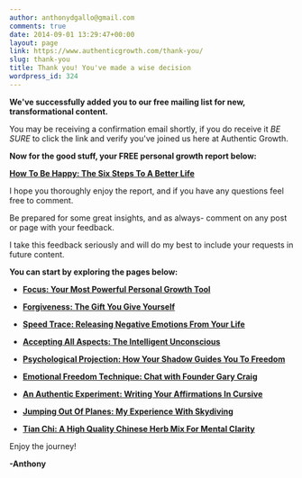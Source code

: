 ```yaml
---
author: anthonydgallo@gmail.com
comments: true
date: 2014-09-01 13:29:47+00:00
layout: page
link: https://www.authenticgrowth.com/thank-you/
slug: thank-you
title: Thank you! You've made a wise decision
wordpress_id: 324
---
```


**We've successfully added you to our free mailing list for new, transformational content.**

You may be receiving a confirmation email shortly, if you do receive it _BE SURE_ to click the link and verify you've joined us here at Authentic Growth.

**Now for the good stuff, your FREE personal growth report below:**

**[How To Be Happy: The Six Steps To A Better Life](http://www.authenticgrowth.com/how-to-be-happy/)**

I hope you thoroughly enjoy the report, and if you have any questions feel free to comment.

Be prepared for some great insights, and as always- comment on any post or page with your feedback.

I take this feedback seriously and will do my best to include your requests in future content.

**You can start by exploring the pages below:**



	
  * **[Focus: Your Most Powerful Personal Growth Tool](http://www.authenticgrowth.com/the-most-powerful-personal-growth-tool/)**

	
  * **[Forgiveness: The Gift You Give Yourself](http://www.authenticgrowth.com/forgiveness-the-gift-you-give-yourself/)**

	
  * **[Speed Trace: Releasing Negative Emotions From Your Life](http://www.authenticgrowth.com/speed-trace-technique/)**

	
  * **[Accepting All Aspects: The Intelligent Unconscious](http://www.authenticgrowth.com/the-intelligent-unconscious/)**

	
  * **[Psychological Projection: How Your Shadow Guides You To Freedom](http://www.authenticgrowth.com/your-shadow-self/)**

	
  * **[Emotional Freedom Technique: Chat with Founder Gary Craig](http://www.authenticgrowth.com/eft-gary-craig-interview/)**

	
  * **[An Authentic Experiment: Writing Your Affirmations In Cursive](http://www.authenticgrowth.com/affirmations-in-cursive/)**

	
  * **[Jumping Out Of Planes: My Experience With Skydiving](http://www.authenticgrowth.com/skydiving/)**

	
  * **[Tian Chi: A High Quality Chinese Herb Mix For Mental Clarity](http://www.authenticgrowth.com/tian-chi-energy/)**


Enjoy the journey!

**-Anthony**
